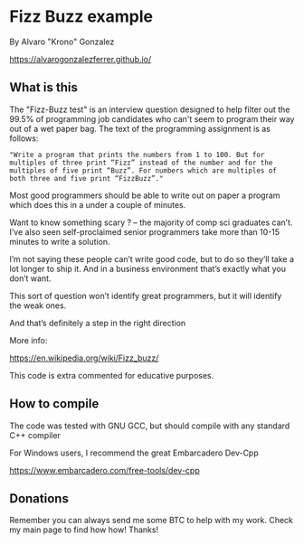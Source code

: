 # Fizz Buzz example

By Alvaro "Krono" Gonzalez

https://alvarogonzalezferrer.github.io/

## What is this

The "Fizz-Buzz test" is an interview question designed to help filter out the 99.5% of programming job candidates who can't seem to program their way out of a wet paper bag. The text of the programming assignment is as follows:

    "Write a program that prints the numbers from 1 to 100. But for multiples of three print “Fizz” instead of the number and for the multiples of five print “Buzz”. For numbers which are multiples of both three and five print “FizzBuzz”."

Most good programmers should be able to write out on paper a program which does this in a under a couple of minutes.

Want to know something scary ? – the majority of comp sci graduates can’t. I’ve also seen self-proclaimed senior programmers take more than 10-15 minutes to write a solution.

I’m not saying these people can’t write good code, but to do so they’ll take a lot longer to ship it. And in a business environment that’s exactly what you don’t want.

This sort of question won’t identify great programmers, but it will identify the weak ones.

And that’s definitely a step in the right direction

More info:

https://en.wikipedia.org/wiki/Fizz_buzz/

This code is extra commented for educative purposes.

## How to compile

The code was tested with GNU GCC, but should compile with any standard C++ compiler

For Windows users, I recommend the great Embarcadero Dev-Cpp

https://www.embarcadero.com/free-tools/dev-cpp

## Donations

Remember you can always send me some BTC to help with my work. Check my main page to find how how! Thanks!
